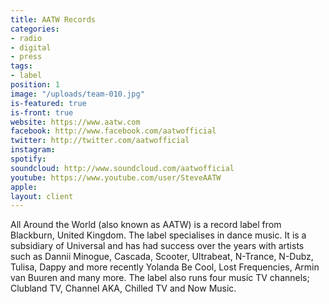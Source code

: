 ```yaml
---
title: AATW Records
categories:
- radio
- digital
- press
tags:
- label
position: 1
image: "/uploads/team-010.jpg"
is-featured: true
is-front: true
website: https://www.aatw.com
facebook: http://www.facebook.com/aatwofficial
twitter: http://twitter.com/aatwofficial
instagram: 
spotify: 
soundcloud: http://www.soundcloud.com/aatwofficial
youtube: https://www.youtube.com/user/SteveAATW
apple: 
layout: client
---
```


All Around the World (also known as AATW) is a record label from Blackburn, United Kingdom. The label specialises in dance music. It is a subsidiary of Universal and has had success over the years with artists such as Dannii Minogue, Cascada, Scooter, Ultrabeat, N-Trance, N-Dubz, Tulisa, Dappy and more recently Yolanda Be Cool, Lost Frequencies, Armin van Buuren and many more. The label also runs four music TV channels; Clubland TV, Channel AKA, Chilled TV and Now Music.